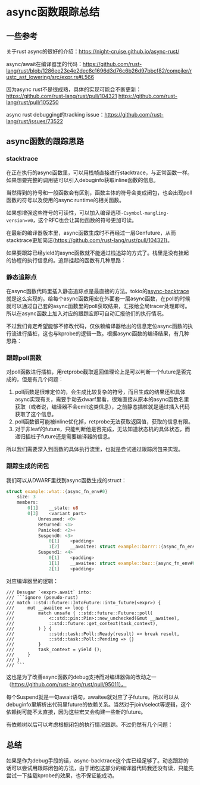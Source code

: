 # async函数跟踪总结

## 一些参考

关于rust async的很好的介绍：https://night-cruise.github.io/async-rust/

async/await在编译器里的代码：https://github.com/rust-lang/rust/blob/1286ee23e4e2dec8c1696d3d76c6b26d97bbcf82/compiler/rustc_ast_lowering/src/expr.rs#L566

因为async rust不是很成熟，具体的实现可能会不断更新：https://github.com/rust-lang/rust/pull/104321 https://github.com/rust-lang/rust/pull/105250

async rust debugging的tracking issue：https://github.com/rust-lang/rust/issues/73522

## async函数的跟踪思路

### stacktrace
在正在执行的async函数里，可以用栈帧直接进行stacktrace，与正常函数一样。如果想要完整的调用链可以引入debuginfo获取inline函数的信息。

当然得到的符号和一般函数会有区别，函数主体的符号会变成闭包，也会出现poll函数的符号以及使用的async runtime的相关函数。

如果想增强这些符号的可读性，可以加入编译选项`-Csymbol-mangling-version=v0`，这个RFC也会让其他函数的符号更加可读。

在最新的编译器版本里，async函数生成时不再经过一层Genfuture，从而stacktrace更加简洁(https://github.com/rust-lang/rust/pull/104321)。

如果要跟踪已经yield的async函数就不能通过栈追踪的方式了。栈里是没有挂起的协程的执行信息的。追踪挂起的函数有几种思路：

### 静态追踪点
在async函数代码里插入静态追踪点是最直接的方法。tokio的[async-backtrace](https://crates.io/crates/async-backtrace)就是这么实现的。给每个async函数用宏在外面套一层async函数，在poll的时候就可以通过自己套的async函数里的poll获取结果，汇报给全局tracer处理即可。所以在async函数上加入对应的跟踪宏即可自动汇报他们的执行情况。

不过我们肯定希望能够不修改代码，仅依赖编译器给出的信息定位async函数的执行流进行插桩，这也与kprobe的逻辑一致。根据async函数的编译结果，有几种思路：

### 跟踪poll函数
对poll函数进行插桩，用retprobe截取返回值理论上是可以判断一个future是否完成的，但是有几个问题：

1. poll函数是很难定位的，会生成比较复杂的符号，而且生成的结果还和具体async实现有关，需要手动去dwarf里看，很难直接从原本的async函数名里获取（或者说，编译器不会emit这类信息），之前静态插桩就是通过插入代码获取了这个信息。
2. poll函数很可能被inline优化掉，retprobe无法获取返回值，获取的信息有限。
3. 对于非leaf的future，只能判断他是否完成，无法知道状态机的具体状态，而递归插桩子future还是需要编译器的信息。

所以我们需要深入到函数的具体执行流里，也就是尝试通过跟踪闭包来实现。

### 跟踪生成的闭包
我们可以从DWARF里找到async函数生成的struct：
``` rust
struct example::what::{async_fn_env#0}
	size: 3
	members:
		0[1]	__state: u8
		0[3]	<variant part>
			Unresumed: <0>
			Returned: <1>
			Panicked: <2>+
			Suspend0: <3>
				0[1]	<padding>
				1[2]	__awaitee: struct example::barrr::{async_fn_env#0}
			Suspend1: <4>
				0[1]	<padding>
				1[1]	__awaitee: struct example::baz::{async_fn_env#0}
				2[1]	<padding>
```
对应编译器里的逻辑：
```
/// Desugar `<expr>.await` into:
/// ```ignore (pseudo-rust)
/// match ::std::future::IntoFuture::into_future(<expr>) {
///     mut __awaitee => loop {
///         match unsafe { ::std::future::Future::poll(
///             <::std::pin::Pin>::new_unchecked(&mut __awaitee),
///             ::std::future::get_context(task_context),
///         ) } {
///             ::std::task::Poll::Ready(result) => break result,
///             ::std::task::Poll::Pending => {}
///         }
///         task_context = yield ();
///     }
/// }
/// ```
```
这也是为了改善async函数的debug支持而对编译器做的改动之一（https://github.com/rust-lang/rust/pull/95011）。

每个Suspend就是一句await语句，awaitee就对应了子future。所以可以从debuginfo里解析出代码里future的依赖关系。当然对于join/select等逻辑，这个依赖树可能不太直接，因为这些宏又会构建一些新的future。

有依赖树以后可以考虑根据闭包的执行情况跟踪。不过仍然有几个问题：

## 总结
如果是作为debug手段的话，async-backtrace这个库已经足够了。动态跟踪的话可以尝试用跟踪闭包的方法，由于闭包这部分的编译器代码我还没有读，只能先尝试一下挂载kprobe的效果，也不保证能成功。
